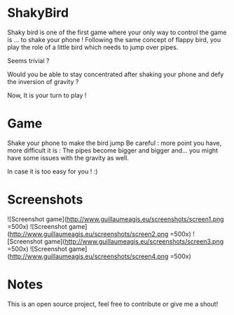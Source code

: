 # ShakyBird

Shaky bird is one of the first game where your only way to control the game is … to shake your phone !
Following the same concept of flappy bird, you play the role of a little bird which needs to jump over pipes.

Seems trivial ?

Would you be able to stay concentrated after shaking your phone and defy the inversion of gravity ?

Now, It is your turn to play !


# Game

Shake your phone to make the bird jump
Be careful : more point you have, more difficult it is : The pipes become bigger and bigger and...
you might have some issues with the gravity as well.

In case it is too easy for you ! :)


# Screenshots

![Screenshot game](http://www.guillaumeagis.eu/screenshots/screen1.png =500x)
![Screenshot game](http://www.guillaumeagis.eu/screenshots/screen2.png =500x)
![Screenshot game](http://www.guillaumeagis.eu/screenshots/screen3.png =500x)
![Screenshot game](http://www.guillaumeagis.eu/screenshots/screen4.png =500x)



# Notes

This is an open source project, feel free to contribute or give me a shout!
